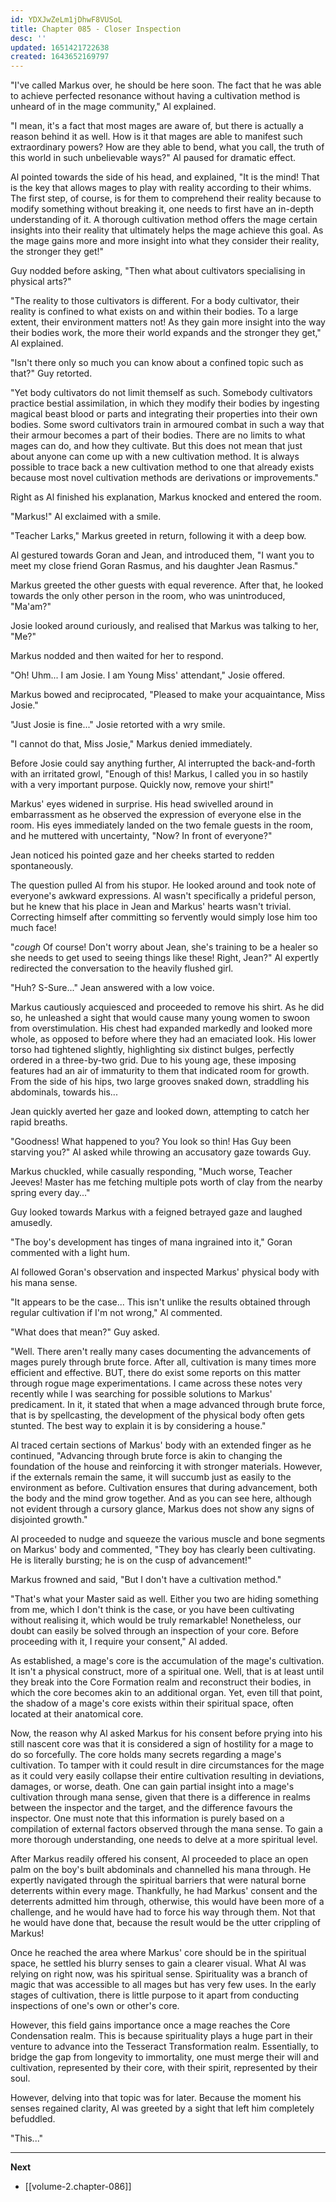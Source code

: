 ```yaml
---
id: YDXJwZeLm1jDhwF8VUSoL
title: Chapter 085 - Closer Inspection
desc: ''
updated: 1651421722638
created: 1643652169797
---
```


"I've called Markus over, he should be here soon. The fact that he was able to achieve perfected resonance without having a cultivation method is unheard of in the mage community," Al explained.

"I mean, it's a fact that most mages are aware of, but there is actually a reason behind it as well. How is it that mages are able to manifest such extraordinary powers? How are they able to bend, what you call, the truth of this world in such unbelievable ways?" Al paused for dramatic effect.

Al pointed towards the side of his head, and explained, "It is the mind! That is the key that allows mages to play with reality according to their whims. The first step, of course, is for them to comprehend their reality because to modify something without breaking it, one needs to first have an in-depth understanding of it. A thorough cultivation method offers the mage certain insights into their reality that ultimately helps the mage achieve this goal. As the mage gains more and more insight into what they consider their reality, the stronger they get!"

Guy nodded before asking, "Then what about cultivators specialising in physical arts?"

"The reality to those cultivators is different. For a body cultivator, their reality is confined to what exists on and within their bodies. To a large extent, their environment matters not! As they gain more insight into the way their bodies work, the more their world expands and the stronger they get," Al explained.

"Isn't there only so much you can know about a confined topic such as that?" Guy retorted.

"Yet body cultivators do not limit themself as such. Somebody cultivators practice bestial assimilation, in which they modify their bodies by ingesting magical beast blood or parts and integrating their properties into their own bodies. Some sword cultivators train in armoured combat in such a way that their armour becomes a part of their bodies. There are no limits to what mages can do, and how they cultivate. But this does not mean that just about anyone can come up with a new cultivation method. It is always possible to trace back a new cultivation method to one that already exists because most novel cultivation methods are derivations or improvements."

Right as Al finished his explanation, Markus knocked and entered the room.

"Markus!" Al exclaimed with a smile.

"Teacher Larks," Markus greeted in return, following it with a deep bow.

Al gestured towards Goran and Jean, and introduced them, "I want you to meet my close friend Goran Rasmus, and his daughter Jean Rasmus."

Markus greeted the other guests with equal reverence. After that, he looked towards the only other person in the room, who was unintroduced, "Ma'am?"

Josie looked around curiously, and realised that Markus was talking to her, "Me?"

Markus nodded and then waited for her to respond.

"Oh! Uhm... I am Josie. I am Young Miss' attendant," Josie offered.

Markus bowed and reciprocated, "Pleased to make your acquaintance, Miss Josie."

"Just Josie is fine..." Josie retorted with a wry smile.

"I cannot do that, Miss Josie," Markus denied immediately.

Before Josie could say anything further, Al interrupted the back-and-forth with an irritated growl, "Enough of this! Markus, I called you in so hastily with a very important purpose. Quickly now, remove your shirt!"

Markus' eyes widened in surprise. His head swivelled around in embarrassment as he observed the expression of everyone else in the room. His eyes immediately landed on the two female guests in the room, and he muttered with uncertainty, "Now? In front of everyone?"

Jean noticed his pointed gaze and her cheeks started to redden spontaneously.

The question pulled Al from his stupor. He looked around and took note of everyone's awkward expressions. Al wasn't specifically a prideful person, but he knew that his place in Jean and Markus' hearts wasn't trivial. Correcting himself after committing so fervently would simply lose him too much face!

"*cough* Of course! Don't worry about Jean, she's training to be a healer so she needs to get used to seeing things like these! Right, Jean?" Al expertly redirected the conversation to the heavily flushed girl.

"Huh? S-Sure..." Jean answered with a low voice.

Markus cautiously acquiesced and proceeded to remove his shirt. As he did so, he unleashed a sight that would cause many young women to swoon from overstimulation. His chest had expanded markedly and looked more whole, as opposed to before where they had an emaciated look. His lower torso had tightened slightly, highlighting six distinct bulges, perfectly ordered in a three-by-two grid. Due to his young age, these imposing features had an air of immaturity to them that indicated room for growth. From the side of his hips, two large grooves snaked down, straddling his abdominals, towards his...

Jean quickly averted her gaze and looked down, attempting to catch her rapid breaths.

"Goodness! What happened to you? You look so thin! Has Guy been starving you?" Al asked while throwing an accusatory gaze towards Guy.

Markus chuckled, while casually responding, "Much worse, Teacher Jeeves! Master has me fetching multiple pots worth of clay from the nearby spring every day..."

Guy looked towards Markus with a feigned betrayed gaze and laughed amusedly.

"The boy's development has tinges of mana ingrained into it," Goran commented with a light hum.

Al followed Goran's observation and inspected Markus' physical body with his mana sense.

"It appears to be the case... This isn't unlike the results obtained through regular cultivation if I'm not wrong," Al commented.

"What does that mean?" Guy asked.

"Well. There aren't really many cases documenting the advancements of mages purely through brute force. After all, cultivation is many times more efficient and effective. BUT, there do exist some reports on this matter through rogue mage experimentations. I came across these notes very recently while I was searching for possible solutions to Markus' predicament. In it, it stated that when a mage advanced through brute force, that is by spellcasting, the development of the physical body often gets stunted. The best way to explain it is by considering a house."

Al traced certain sections of Markus' body with an extended finger as he continued, "Advancing through brute force is akin to changing the foundation of the house and reinforcing it with stronger materials. However, if the externals remain the same, it will succumb just as easily to the environment as before. Cultivation ensures that during advancement, both the body and the mind grow together. And as you can see here, although not evident through a cursory glance, Markus does not show any signs of disjointed growth."

Al proceeded to nudge and squeeze the various muscle and bone segments on Markus' body and commented, "They boy has clearly been cultivating. He is literally bursting; he is on the cusp of advancement!"

Markus frowned and said, "But I don't have a cultivation method."

"That's what your Master said as well. Either you two are hiding something from me, which I don't think is the case, or you have been cultivating without realising it, which would be truly remarkable! Nonetheless, our doubt can easily be solved through an inspection of your core. Before proceeding with it, I require your consent," Al added.

As established, a mage's core is the accumulation of the mage's cultivation. It isn't a physical construct, more of a spiritual one. Well, that is at least until they break into the Core Formation realm and reconstruct their bodies, in which the core becomes akin to an additional organ. Yet, even till that point, the shadow of a mage's core exists within their spiritual space, often located at their anatomical core.

Now, the reason why Al asked Markus for his consent before prying into his still nascent core was that it is considered a sign of hostility for a mage to do so forcefully. The core holds many secrets regarding a mage's cultivation. To tamper with it could result in dire circumstances for the mage as it could very easily collapse their entire cultivation resulting in deviations, damages, or worse, death. One can gain partial insight into a mage's cultivation through mana sense, given that there is a difference in realms between the inspector and the target, and the difference favours the inspector. One must note that this information is purely based on a compilation of external factors observed through the mana sense. To gain a more thorough understanding, one needs to delve at a more spiritual level.

After Markus readily offered his consent, Al proceeded to place an open palm on the boy's built abdominals and channelled his mana through. He expertly navigated through the spiritual barriers that were natural borne deterrents within every mage. Thankfully, he had Markus' consent and the deterrents admitted him through, otherwise, this would have been more of a challenge, and he would have had to force his way through them. Not that he would have done that, because the result would be the utter crippling of Markus!

Once he reached the area where Markus' core should be in the spiritual space, he settled his blurry senses to gain a clearer visual. What Al was relying on right now, was his spiritual sense. Spirituality was a branch of magic that was accessible to all mages but has very few uses. In the early stages of cultivation, there is little purpose to it apart from conducting inspections of one's own or other's core.

However, this field gains importance once a mage reaches the Core Condensation realm. This is because spirituality plays a huge part in their venture to advance into the Tesseract Transformation realm. Essentially, to bridge the gap from longevity to immortality, one must merge their will and cultivation, represented by their core, with their spirit, represented by their soul.

However, delving into that topic was for later. Because the moment his senses regained clarity, Al was greeted by a sight that left him completely befuddled.

"This..."

____

**Next**
* [[volume-2.chapter-086]]